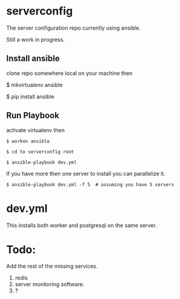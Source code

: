 serverconfig
============

The server configuration repo currently using ansible.

Still a work in progress. 


Install ansible
---------------
clone repo somewhere local on your machine then

$ mkvirtualenv ansible

$ pip install ansible

Run Playbook
------------
activate virtualenv then

    $ workon ansible
    
    $ cd to serverconfig root
    
    $ ansible-playbook dev.yml

If you have more then one server to install you can parallelize it.

    $ ansible-playbook dev.yml -f 5  # assuming you have 5 servers


dev.yml
========
This installs both worker and postgresql on the same server. 

Todo:
=====
Add the rest of the missing services.

1. redis
2. server monitoring software.
3. ?